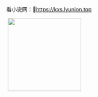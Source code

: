 看小说网：🔗https://kxs.lyunion.top

<div>
    <span style="width: 480px;">
         <img src="https://github-readme-stats.vercel.app/api?username=pcdd-group&include_all_commits=false&count_private=true&show_icons=true&theme=dark&locale=en"
              alt=""/>
    </span>
    <span style="width: 355px;">
        <img src="https://github-readme-stats.vercel.app/api/top-langs?username=pcdd-group&layout=compact&locale=en&theme=dark"
             alt="" style="height: 195px;"/>
    </span>
</div>


